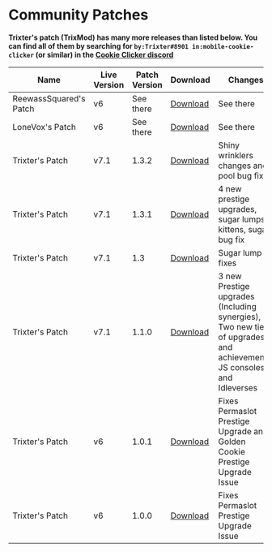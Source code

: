 # Community Patches

**Trixter's patch (TrixMod) has many more releases than listed below. You can find all of them by searching for `by:Trixter#8901 in:mobile-cookie-clicker` (or similar) in the [Cookie Clicker discord](https://discord.gg/cookie)**

Name | Live Version | Patch Version | Download | Changes
------------- | ------------- | ------------- | ------------- | ------------- 
ReewassSquared's Patch | v6 | See there | [Download](https://github.com/ReewassSquared/Cookie-Clicker-Mobile-Patch/releases) | See there
LoneVox's Patch | v6 | See there | [Download](https://github.com/lonevox/Cookie-Clicker-Mobile-Patch/releases) | See there
Trixter's Patch | v7.1 | 1.3.2 | [Download](https://discord.com/channels/412363381891137536/581236824349868042/994029920579760189) | Shiny wrinklers changes and pool bug fix
Trixter's Patch | v7.1 | 1.3.1 | [Download](https://discord.com/channels/412363381891137536/581236824349868042/993725266654416966) | 4 new prestige upgrades, sugar lumps, kittens, sugar bug fix
Trixter's Patch | v7.1 | 1.3 | [Download](https://discord.com/channels/412363381891137536/581236824349868042/993724184662388888) | Sugar lump fixes
Trixter's Patch | v7.1 | 1.1.0 | [Download](https://discord.com/channels/412363381891137536/581236824349868042/944668280919060530) | 3 new Prestige upgrades (Including synergies), Two new tiers of upgrades and achievements, JS consoles and Idleverses
Trixter's Patch | v6 | 1.0.1 | [Download](https://discordapp.com/channels/412363381891137536/581236824349868042/660903673299337216) | Fixes Permaslot Prestige Upgrade and Golden Cookie Prestige Upgrade Issue
Trixter's Patch | v6 | 1.0.0 | [Download](https://discordapp.com/channels/412363381891137536/581236824349868042/655860873214165039) | Fixes Permaslot Prestige Upgrade Issue
